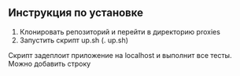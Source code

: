 ## Инструкция по установке
1) Клонировать репозиторий и перейти в директорию proxies
2) Запустить скрипт up.sh (. up.sh)

Скрипт задеплоит приложение на localhost и выполнит все тесты.
Можно добавить строку 


